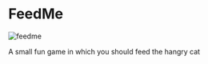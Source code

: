 # FeedMe

![feedme](https://imgur.com/hLhz04g)

A small fun game in which you should feed the hangry cat
